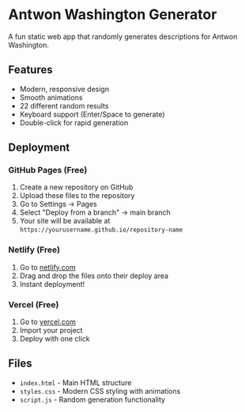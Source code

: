 # Antwon Washington Generator

A fun static web app that randomly generates descriptions for Antwon Washington.

## Features
- Modern, responsive design
- Smooth animations
- 22 different random results
- Keyboard support (Enter/Space to generate)
- Double-click for rapid generation

## Deployment

### GitHub Pages (Free)
1. Create a new repository on GitHub
2. Upload these files to the repository
3. Go to Settings → Pages
4. Select "Deploy from a branch" → main branch
5. Your site will be available at `https://yourusername.github.io/repository-name`

### Netlify (Free)
1. Go to [netlify.com](https://netlify.com)
2. Drag and drop the files onto their deploy area
3. Instant deployment!

### Vercel (Free)
1. Go to [vercel.com](https://vercel.com)
2. Import your project
3. Deploy with one click

## Files
- `index.html` - Main HTML structure
- `styles.css` - Modern CSS styling with animations
- `script.js` - Random generation functionality 
